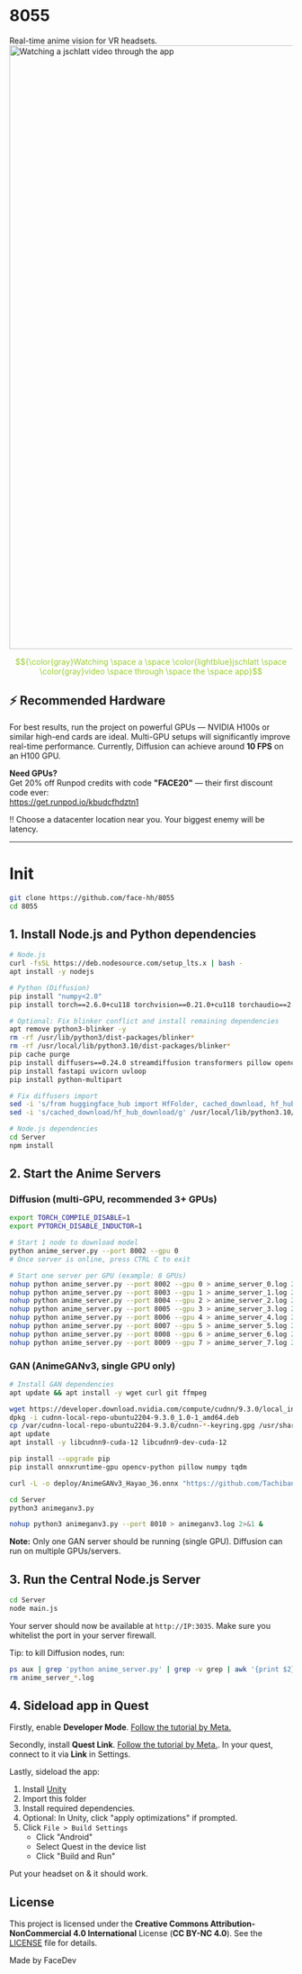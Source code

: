 # 8055
Real-time anime vision for VR headsets.
<img alt="Watching a jschlatt video through the app" width="1565" height="1072" src="https://github.com/user-attachments/assets/ee49f016-76b6-4e33-99d0-14aa004450f8" />
<p align="center" style="color: yellowgreen;">$${\color{gray}Watching \space a \space \color{lightblue}jschlatt \space \color{gray}video  \space through  \space the \space app}$$</p>

## ⚡️ Recommended Hardware

For best results, run the project on powerful GPUs — NVIDIA H100s or similar high-end cards are ideal. Multi-GPU setups will significantly improve real-time performance. Currently, Diffusion can achieve around **10 FPS** on an H100 GPU.

**Need GPUs?**  
Get 20% off Runpod credits with code **"FACE20"** — their first discount code ever:  
https://get.runpod.io/kbudcfhdztn1

‼️ Choose a datacenter location near you. Your biggest enemy will be latency.

---

# Init
```bash
git clone https://github.com/face-hh/8055
cd 8055
```

## 1. Install Node.js and Python dependencies

```bash
# Node.js
curl -fsSL https://deb.nodesource.com/setup_lts.x | bash -
apt install -y nodejs

# Python (Diffusion)
pip install "numpy<2.0"
pip install torch==2.6.0+cu118 torchvision==0.21.0+cu118 torchaudio==2.6.0+cu118 --index-url https://download.pytorch.org/whl/cu118

# Optional: Fix blinker conflict and install remaining dependencies
apt remove python3-blinker -y
rm -rf /usr/lib/python3/dist-packages/blinker*
rm -rf /usr/local/lib/python3.10/dist-packages/blinker*
pip cache purge
pip install diffusers==0.24.0 streamdiffusion transformers pillow opencv-python safetensors "huggingface_hub>=0.30.0,<1.0"
pip install fastapi uvicorn uvloop
pip install python-multipart

# Fix diffusers import
sed -i 's/from huggingface_hub import HfFolder, cached_download, hf_hub_download, model_info/from huggingface_hub import HfFolder, hf_hub_download, model_info/' /usr/local/lib/python3.10/dist-packages/diffusers/utils/dynamic_modules_utils.py
sed -i 's/cached_download/hf_hub_download/g' /usr/local/lib/python3.10/dist-packages/diffusers/utils/dynamic_modules_utils.py

# Node.js dependencies
cd Server
npm install
```

## 2. Start the Anime Servers

### Diffusion (multi-GPU, recommended 3+ GPUs)
```bash
export TORCH_COMPILE_DISABLE=1
export PYTORCH_DISABLE_INDUCTOR=1

# Start 1 node to download model
python anime_server.py --port 8002 --gpu 0
# Once server is online, press CTRL C to exit

# Start one server per GPU (example: 8 GPUs)
nohup python anime_server.py --port 8002 --gpu 0 > anime_server_0.log 2>&1 &
nohup python anime_server.py --port 8003 --gpu 1 > anime_server_1.log 2>&1 &
nohup python anime_server.py --port 8004 --gpu 2 > anime_server_2.log 2>&1 &
nohup python anime_server.py --port 8005 --gpu 3 > anime_server_3.log 2>&1 &
nohup python anime_server.py --port 8006 --gpu 4 > anime_server_4.log 2>&1 &
nohup python anime_server.py --port 8007 --gpu 5 > anime_server_5.log 2>&1 &
nohup python anime_server.py --port 8008 --gpu 6 > anime_server_6.log 2>&1 &
nohup python anime_server.py --port 8009 --gpu 7 > anime_server_7.log 2>&1 &
```

### GAN (AnimeGANv3, single GPU only)
```bash
# Install GAN dependencies
apt update && apt install -y wget curl git ffmpeg

wget https://developer.download.nvidia.com/compute/cudnn/9.3.0/local_installers/cudnn-local-repo-ubuntu2204-9.3.0_1.0-1_amd64.deb
dpkg -i cudnn-local-repo-ubuntu2204-9.3.0_1.0-1_amd64.deb
cp /var/cudnn-local-repo-ubuntu2204-9.3.0/cudnn-*-keyring.gpg /usr/share/keyrings/
apt update
apt install -y libcudnn9-cuda-12 libcudnn9-dev-cuda-12

pip install --upgrade pip
pip install onnxruntime-gpu opencv-python pillow numpy tqdm

curl -L -o deploy/AnimeGANv3_Hayao_36.onnx "https://github.com/TachibanaYoshino/AnimeGANv3/releases/download/v1.1.0/AnimeGANv3_Hayao_36.onnx"

cd Server
python3 animeganv3.py

nohup python3 animeganv3.py --port 8010 > animeganv3.log 2>&1 &
```

**Note:** Only one GAN server should be running (single GPU). Diffusion can run on multiple GPUs/servers.

## 3. Run the Central Node.js Server

```bash
cd Server
node main.js
```
Your server should now be available at `http://IP:3035`. Make sure you whitelist the port in your server firewall.

Tip: to kill Diffusion nodes, run:
```bash
ps aux | grep 'python anime_server.py' | grep -v grep | awk '{print $2}' | xargs kill -9
rm anime_server_*.log
```

## 4. Sideload app in Quest
Firstly, enable **Developer Mode**. [Follow the tutorial by Meta.](https://developers.meta.com/horizon/documentation/native/android/mobile-device-setup/)

Secondly, install **Quest Link**. [Follow the tutorial by Meta.](https://www.meta.com/help/quest/509273027107091/). In your quest, connect to it via **Link** in Settings.

Lastly, sideload the app:
1. Install [Unity](https://unity.com/)
2. Import this folder
3. Install required dependencies.
4. Optional: In Unity, click "apply optimizations" if prompted.
5. Click `File > Build Settings`
    - Click "Android"
    - Select Quest in the device list
    - Click "Build and Run"

Put your headset on & it should work.

## License

This project is licensed under the **Creative Commons Attribution-NonCommercial 4.0 International** License (**CC BY-NC 4.0**). See the [LICENSE](LICENSE) file for details.

Made by FaceDev
